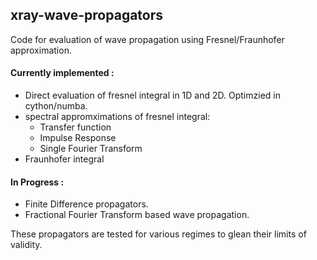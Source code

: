 ## xray-wave-propagators
Code for evaluation of wave propagation using Fresnel/Fraunhofer approximation. 

#### Currently implemented :
- Direct evaluation of fresnel integral in 1D and 2D. Optimzied in cython/numba. 
- spectral appromximations of fresnel integral:
  - Transfer function
  - Impulse Response
  - Single Fourier Transform
- Fraunhofer integral

#### In Progress :
- Finite Difference propagators. 
- Fractional Fourier Transform based wave propagation.

These propagators are tested for various regimes to glean their limits of validity.
